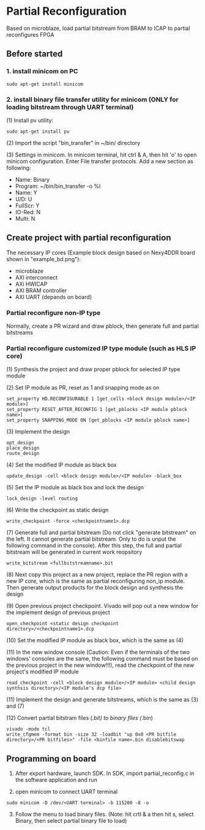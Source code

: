 # Partial Reconfiguration
Based on microblaze, load partial bitstream from BRAM to ICAP to partial reconfigures FPGA

## Before started
### 1. install minicom on PC
```
sudo apt-get install minicom
```
### 2. install binary file transfer utility for minicom (ONLY for loading bitstream through UART terminal)
  (1) Install pv utility:
 ```
 sudo apt-get install pv
 ```
  (2) Import the script "bin_transfer" in ~/bin/ directory
  
  (3) Settings in minicom. In minicom terminal, hit ctrl & A, then hit 'o' to open minicom configuration. Enter File transfer protocols. Add a new section as following:
  
  * Name: Binary
  * Program: ~/bin/bin_transfer -o %l
  * Name: Y
  * U/D:  U
  * FullScr: Y
  * IO-Red: N
  * Multi: N

## Create project with partial reconfiguration
The necessary IP cores (Example block design based on Nexy4DDR board shown in "example_bd.png"):

  * microblaze
  * AXI interconnect
  * AXi HWICAP
  * AXI BRAM controller
  * AXI UART (depands on board)
  
### Partial reconfigure non-IP type 
Normally, create a PR wizard and draw pblock, then generate full and partial bitstreams
### Partial reconfigure customized IP type module (such as HLS IP core)
  (1) Synthesis the project and draw proper pblock for selected IP type module
  
  (2) Set IP module as PR, reset as 1 and snapping mode as on
```    
set_property HD.RECONFIGURABLE 1 [get_cells <block design module>/<IP module>]
set_property RESET_AFTER_RECONFIG 1 [get_pblocks <IP module pblock name>]
set_property SNAPPING_MODE ON [get_pblocks <IP module pblock name>]
```    
  (3) Implement the design
```
opt_design
place_design
route_design
```
  (4) Set the modified IP module as black box
```
update_design -cell <block design module>/<IP module> -black_box
```
  (5) Set the IP module as black box and lock the design
```
lock_design -level routing
```
  (6) Write the checkpoint as static design
```
write_checkpoint -force <checkpointname1>.dcp
```
  (7) Generate full and partial bitstream (Do not click "generate bitstream" on the left. It cannot generate partial bitstream. Only to do is unput the following command in the console). After this step, the full and partial bitstream will be generated in current work reopsitory
```
write_bitstream <fullbitstreamname>.bit
```
  (8) Next copy this project as a new project, replace the PR region with a new IP core, which is the same as partial reconfiguring non_ip module. Then generate output products for the block design and synthesis the design
  
  (9) Open previous project checkpoint. Vivado will pop out a new window for the implement design of previous project
```
open_checkpoint <static design checkpoint directory>/<checkpointname1>.dcp
```
  (10) Set the modified IP module as black box, which is the same as (4)

  (11) In the new window console (Caution: Even if the terminals of the two windows' consoles are the same, the following command must be based on the previous project in the new window!!!), read the checkpoint of the new project's modified IP module
```
read_checkpoint -cell <block design module>/<IP module> <child design synthsis directory>/<IP module's dcp file>
``` 
  (11) Implement the design and generate bitstreams, which is the same as (3) and (7)
  
  (12) Convert partial bitstram files (*.bit) to binary files (*.bin)
```
vivado -mode tcl
write_cfgmem -format bin -size 32 -loadbit "up 0x0 <PR bitfile directory>/<PR bitfiles>" -file <binfile name>.bin disablebitswap
```
## Programming on board
1. After export hardware, launch SDK. In SDK, import partial_reconfig.c in the software application and run

2. open minicom to connect UART terminal
```
sudo minicom -D /dev/<UART terminal> -b 115200 -8 -o
```
3. Follow the menu to load binary files. (Note: hit crtl & a then hit s, select Binary, then select partial binary file to load)
